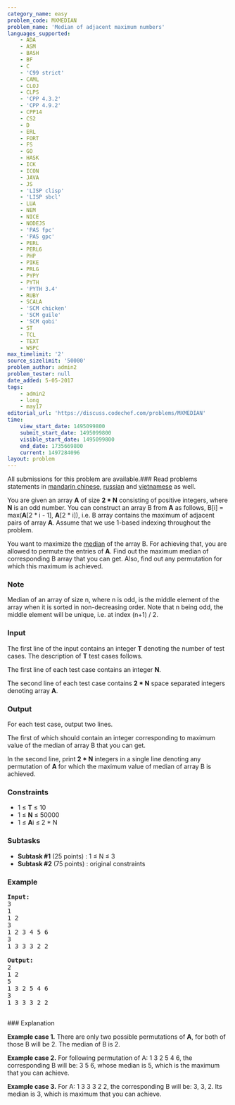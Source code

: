 ```yaml
---
category_name: easy
problem_code: MXMEDIAN
problem_name: 'Median of adjacent maximum numbers'
languages_supported:
    - ADA
    - ASM
    - BASH
    - BF
    - C
    - 'C99 strict'
    - CAML
    - CLOJ
    - CLPS
    - 'CPP 4.3.2'
    - 'CPP 4.9.2'
    - CPP14
    - CS2
    - D
    - ERL
    - FORT
    - FS
    - GO
    - HASK
    - ICK
    - ICON
    - JAVA
    - JS
    - 'LISP clisp'
    - 'LISP sbcl'
    - LUA
    - NEM
    - NICE
    - NODEJS
    - 'PAS fpc'
    - 'PAS gpc'
    - PERL
    - PERL6
    - PHP
    - PIKE
    - PRLG
    - PYPY
    - PYTH
    - 'PYTH 3.4'
    - RUBY
    - SCALA
    - 'SCM chicken'
    - 'SCM guile'
    - 'SCM qobi'
    - ST
    - TCL
    - TEXT
    - WSPC
max_timelimit: '2'
source_sizelimit: '50000'
problem_author: admin2
problem_tester: null
date_added: 5-05-2017
tags:
    - admin2
    - long
    - may17
editorial_url: 'https://discuss.codechef.com/problems/MXMEDIAN'
time:
    view_start_date: 1495099800
    submit_start_date: 1495099800
    visible_start_date: 1495099800
    end_date: 1735669800
    current: 1497284096
layout: problem
---
```

All submissions for this problem are available.### Read problems statements in [mandarin chinese](http://www.codechef.com/download/translated/MAY17/mandarin/MXMEDIAN.pdf), [russian](http://www.codechef.com/download/translated/MAY17/russian/MXMEDIAN.pdf) and [vietnamese](http://www.codechef.com/download/translated/MAY17/vietnamese/MXMEDIAN.pdf) as well.

You are given an array **A** of size **2 \* N** consisting of positive integers, where **N** is an odd number. You can construct an array B from **A** as follows, B\[i\] = max(**A**\[2 \* i - 1\], **A**\[2 \* i\]), i.e. B array contains the maximum of adjacent pairs of array **A**. Assume that we use 1-based indexing throughout the problem.

You want to maximize the [median](https://en.wikipedia.org/wiki/Median) of the array B. For achieving that, you are allowed to permute the entries of **A**. Find out the maximum median of corresponding B array that you can get. Also, find out any permutation for which this maximum is achieved.

### Note

Median of an array of size n, where n is odd, is the middle element of the array when it is sorted in non-decreasing order. Note that n being odd, the middle element will be unique, i.e. at index (n+1) / 2.

### Input

The first line of the input contains an integer **T** denoting the number of test cases. The description of **T** test cases follows.

The first line of each test case contains an integer **N**.

The second line of each test case contains **2 \* N** space separated integers denoting array **A**.

### Output

For each test case, output two lines.

The first of which should contain an integer corresponding to maximum value of the median of array B that you can get.

In the second line, print **2 \* N** integers in a single line denoting any permutation of **A** for which the maximum value of median of array B is achieved.

### Constraints

- 1 ≤ **T** ≤ 10
- 1 ≤ **N** ≤ 50000
- 1 ≤ **A**i ≤ 2 \* N

### Subtasks

- **Subtask #1** (25 points) : 1 ≤ N ≤ 3
- **Subtask #2** (75 points) : original constraints

### Example

<pre><b>Input:</b>
3
1
1 2
3
1 2 3 4 5 6
3
1 3 3 3 2 2

<b>Output:</b>
2
1 2
5
1 3 2 5 4 6
3
1 3 3 3 2 2

</pre>### Explanation
**Example case 1.** There are only two possible permutations of **A**, for both of those B will be 2. The median of B is 2.

**Example case 2.** For following permutation of A: 1 3 2 5 4 6, the corresponding B will be: 3 5 6, whose median is 5, which is the maximum that you can achieve.

**Example case 3.** For A: 1 3 3 3 2 2, the corresponding B will be: 3, 3, 2. Its median is 3, which is maximum that you can achieve.
